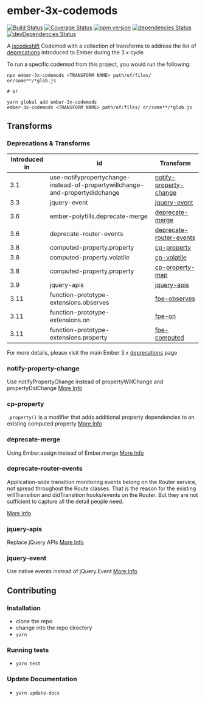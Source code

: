 # ember-3x-codemods

[![Build Status](https://travis-ci.org/rajasegar/ember-3x-codemods.svg?branch=master)](https://travis-ci.org/rajasegar/ember-3x-codemods) 
[![Coverage Status](https://coveralls.io/repos/github/rajasegar/ember-3x-codemods/badge.svg?branch=master)](https://coveralls.io/github/rajasegar/ember-3x-codemods?branch=master)
[![npm version](http://img.shields.io/npm/v/ember-3x-codemods.svg?style=flat)](https://npmjs.org/package/ember-3x-codemods "View this project on npm")
[![dependencies Status](https://david-dm.org/rajasegar/ember-3x-codemods/status.svg)](https://david-dm.org/rajasegar/ember-3x-codemods)
[![devDependencies Status](https://david-dm.org/rajasegar/ember-3x-codemods/dev-status.svg)](https://david-dm.org/rajasegar/ember-3x-codemods?type=dev)



A [jscodeshift](https://github.com/facebook/jscodeshift) Codemod with a collection of transforms to address the list of [deprecations](https://deprecations.emberjs.com/v3.x) introduced to Ember during the 3.x cycle

To run a specific codemod from this project, you would run the following:

```
npx ember-3x-codemods <TRANSFORM NAME> path/of/files/ or/some**/*glob.js

# or

yarn global add ember-3x-codemods
ember-3x-codemods <TRANSFORM NAME> path/of/files/ or/some**/*glob.js
```

## Transforms

### Deprecations & Transforms
| Introduced in | id | Transform |
| ------------- | -- | --------- |
| 3.1           | use-notifypropertychange-instead-of-propertywillchange-and-propertydidchange| [notify-property-change](https://github.com/rajasegar/ember-3x-codemods/tree/master/transforms/notify-property-change) |
| 3.3           | jquery-event| [jquery-event](https://github.com/rajasegar/ember-3x-codemods/tree/master/transforms/jquery-event) |
| 3.6           | ember-polyfills.deprecate-merge | [ deprecate-merge ](https://github.com/rajasegar/ember-3x-codemods/tree/master/transforms/deprecate-merge) |
| 3.6           | deprecate-router-events| [ deprecate-router-events ](https://github.com/rajasegar/ember-3x-codemods/tree/master/transforms/deprecate-router-events) |
| 3.8           | computed-property.property | [ cp-property ](https://github.com/rajasegar/ember-3x-codemods/tree/master/transforms/cp-property) |
| 3.8           | computed-property.volatile | [ cp-volatile ](https://github.com/rajasegar/ember-3x-codemods/tree/master/transforms/cp-volatile) |
| 3.8           | computed-property.property | [ cp-property-map ](https://github.com/rajasegar/ember-3x-codemods/tree/master/transforms/cp-property-map) |
| 3.9           | jquery-apis| [ jquery-apis ](https://github.com/rajasegar/ember-3x-codemods/tree/master/transforms/jquery-apis) |
| 3.11          | function-prototype-extensions.observes | [ fpe-observes ](https://github.com/rajasegar/ember-3x-codemods/tree/master/transforms/fpe-observes) |
| 3.11          | function-prototype-extensions.on | [ fpe-on ](https://github.com/rajasegar/ember-3x-codemods/tree/master/transforms/fpe-on) |
| 3.11          | function-prototype-extensions.property | [ fpe-computed ](https://github.com/rajasegar/ember-3x-codemods/tree/master/transforms/fpe-computed) |


For more details, please visit the main Ember 3.x [deprecations](https://deprecations.emberjs.com/v3.x) page

### notify-property-change
Use notifyPropertyChange instead of propertyWillChange and propertyDidChange
[More Info](https://deprecations.emberjs.com/v3.x#toc_use-notifypropertychange-instead-of-propertywillchange-and-propertydidchange)

### cp-property
`.property()` is a modifier that adds additional property dependencies to an existing computed property
[More Info](https://deprecations.emberjs.com/v3.x#toc_computed-property-property)

### deprecate-merge
Using Ember.assign instead of Ember.merge
[More Info](https://deprecations.emberjs.com/v3.x#toc_ember-polyfills-deprecate-merge)

### deprecate-router-events
Application-wide transition monitoring events belong on the Router service, not spread throughout the Route classes. That is the reason for the existing willTransition and didTransition hooks/events on the Router. But they are not sufficient to capture all the detail people need.

[More Info](https://deprecations.emberjs.com/v3.x#toc_deprecate-router-events)

### jquery-apis
Replace jQuery APIs
[More Info](https://deprecations.emberjs.com/v3.x#toc_jquery-apis)

### jquery-event
Use native events instead of jQuery.Event
[More Info](https://deprecations.emberjs.com/v3.x#toc_jquery-event)

## Contributing

### Installation

* clone the repo
* change into the repo directory
* `yarn`

### Running tests

* `yarn test`

### Update Documentation

* `yarn update-docs`
